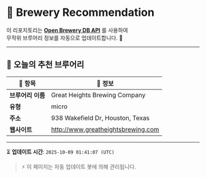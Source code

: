 # 🍺 Brewery Recommendation

이 리포지토리는 **[Open Brewery DB API](https://www.openbrewerydb.org/)** 를 사용하여  
무작위 브루어리 정보를 자동으로 업데이트합니다. 🚀

---

## 🌟 오늘의 추천 브루어리

| 🍻 항목 | 📌 정보 |
|--------|---------|
| **브루어리 이름** | Great Heights Brewing Company |
| **유형** | micro |
| **주소** | 938 Wakefield Dr, Houston, Texas |
| **웹사이트** | http://www.greatheightsbrewing.com |

---

⏳ **업데이트 시간**: `2025-10-09 01:41:07 (UTC)`  

> ⚡ 이 페이지는 자동 업데이트 봇에 의해 관리됩니다.